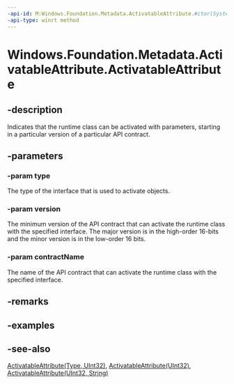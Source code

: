 ```yaml
---
-api-id: M:Windows.Foundation.Metadata.ActivatableAttribute.#ctor(System.Type,System.UInt32,System.String)
-api-type: winrt method
---
```


<!-- Method syntax
public ActivatableAttribute(System.Type type, System.UInt32 version, System.String contractName)
-->

# Windows.Foundation.Metadata.ActivatableAttribute.ActivatableAttribute

## -description
Indicates that the runtime class can be activated with parameters, starting in a particular version of a particular API contract.

## -parameters
### -param type
The type of the interface that is used to activate objects.

### -param version
The minimum version of the API contract that can activate the runtime class with the specified interface. The major version is in the high-order 16-bits and the minor version is in the low-order 16 bits.

### -param contractName
The name of the API contract that can activate the runtime class with the specified interface.

## -remarks

## -examples

## -see-also
[ActivatableAttribute(Type, UInt32)](activatableattribute_activatableattribute_810136521.md),
[ActivatableAttribute(UInt32)](activatableattribute_activatableattribute_885572907.md),
[ActivatableAttribute(UInt32, String)](activatableattribute_activatableattribute_2016725141.md)
